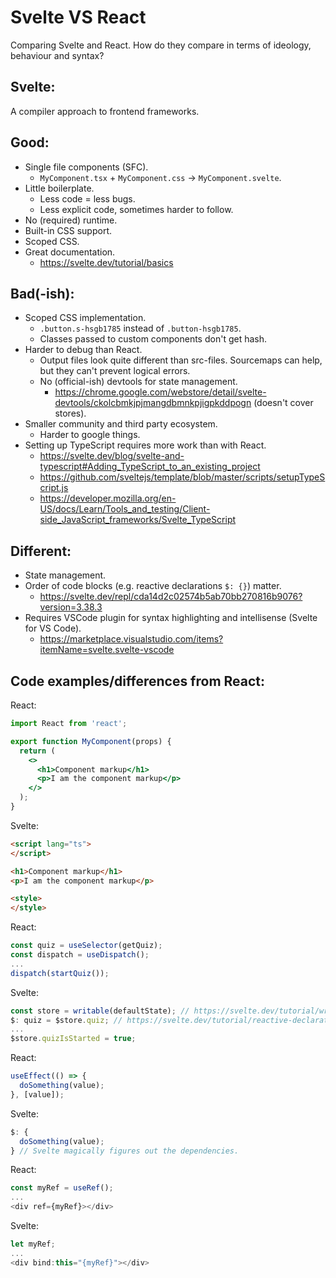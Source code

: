 # Svelte VS React
Comparing Svelte and React. How do they compare in terms of ideology, behaviour and syntax?

## Svelte:
A compiler approach to frontend frameworks.

## Good:
- Single file components (SFC).
  - `MyComponent.tsx` + `MyComponent.css` -> `MyComponent.svelte`.
- Little boilerplate.
  - Less code = less bugs.
  - Less explicit code, sometimes harder to follow.
- No (required) runtime.
- Built-in CSS support.
- Scoped CSS.
- Great documentation. 
  - https://svelte.dev/tutorial/basics

## Bad(-ish):
- Scoped CSS implementation.
  - `.button.s-hsgb1785` instead of `.button-hsgb1785`.
  - Classes passed to custom components don't get hash.
- Harder to debug than React.
  - Output files look quite different than src-files. Sourcemaps can help, but they can't prevent logical errors.
  - No (official-ish) devtools for state management. 
    - https://chrome.google.com/webstore/detail/svelte-devtools/ckolcbmkjpjmangdbmnkpjigpkddpogn (doesn't cover stores).
- Smaller community and third party ecosystem.
  - Harder to google things.
- Setting up TypeScript requires more work than with React.
  - https://svelte.dev/blog/svelte-and-typescript#Adding_TypeScript_to_an_existing_project
  - https://github.com/sveltejs/template/blob/master/scripts/setupTypeScript.js
  - https://developer.mozilla.org/en-US/docs/Learn/Tools_and_testing/Client-side_JavaScript_frameworks/Svelte_TypeScript

## Different:
- State management.
- Order of code blocks (e.g. reactive declarations `$: {}`) matter.
  - https://svelte.dev/repl/cda14d2c02574b5ab70bb270816b9076?version=3.38.3
- Requires VSCode plugin for syntax highlighting and intellisense (Svelte for VS Code).
  - https://marketplace.visualstudio.com/items?itemName=svelte.svelte-vscode

## Code examples/differences from React:
React:
```jsx
import React from 'react';

export function MyComponent(props) {
  return (
    <>
      <h1>Component markup</h1>
      <p>I am the component markup</p>
    </>
  );
}
```

Svelte:
```html
<script lang="ts">
</script>

<h1>Component markup</h1>
<p>I am the component markup</p>

<style>
</style>
```

React:
```javascript
const quiz = useSelector(getQuiz);
const dispatch = useDispatch();
...
dispatch(startQuiz());
```

Svelte:
```javascript
const store = writable(defaultState); // https://svelte.dev/tutorial/writable-stores
$: quiz = $store.quiz; // https://svelte.dev/tutorial/reactive-declarations
...
$store.quizIsStarted = true;
```

React:
```javascript
useEffect(() => { 
  doSomething(value);
}, [value]);
```

Svelte:
```javascript
$: { 
  doSomething(value);
} // Svelte magically figures out the dependencies.
```

React:
```javascript
const myRef = useRef();
...
<div ref={myRef}></div>
```

Svelte:
```javascript
let myRef;
...
<div bind:this="{myRef}"></div>
```
